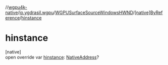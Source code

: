 //[wgpu4k-native](../../../../index.md)/[io.ygdrasil.wgpu](../../index.md)/[WGPUSurfaceSourceWindowsHWND](../index.md)/[[native]ByReference](index.md)/[hinstance](hinstance.md)

# hinstance

[native]\
open override var [hinstance](hinstance.md): [NativeAddress](../../../ffi/-native-address/index.md)?